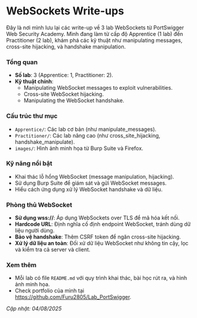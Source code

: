 # WebSockets Write-ups

Đây là nơi mình lưu lại các write-up về 3 lab WebSockets từ PortSwigger Web Security Academy. Mình đang làm từ cấp độ Apprentice (1 lab) đến Practitioner (2 lab), khám phá các kỹ thuật như manipulating messages, cross-site hijacking, và handshake manipulation.

### Tổng quan
- **Số lab**: 3 (Apprentice: 1, Practitioner: 2).
- **Kỹ thuật chính**:
  - Manipulating WebSocket messages to exploit vulnerabilities.
  - Cross-site WebSocket hijacking.
  - Manipulating the WebSocket handshake.

### Cấu trúc thư mục
- `Apprentice/`: Các lab cơ bản (như manipulate_messages).
- `Practitioner/`: Các lab nâng cao (như cross_site_hijacking, handshake_manipulate).
- `images/`: Hình ảnh minh họa từ Burp Suite và Firefox.

### Kỹ năng nổi bật
- Khai thác lỗ hổng WebSocket (message manipulation, hijacking).
- Sử dụng Burp Suite để giám sát và gửi WebSocket messages.
- Hiểu cách ứng dụng xử lý WebSocket handshake và dữ liệu.

### Phòng thủ WebSocket
- **Sử dụng wss://**: Áp dụng WebSockets over TLS để mã hóa kết nối.
- **Hardcode URL**: Định nghĩa cố định endpoint WebSocket, tránh dùng dữ liệu người dùng.
- **Bảo vệ handshake**: Thêm CSRF token để ngăn cross-site hijacking.
- **Xử lý dữ liệu an toàn**: Đối xử dữ liệu WebSocket như không tin cậy, lọc và kiểm tra cả server và client.

### Xem thêm
- Mỗi lab có file `README.md` với quy trình khai thác, bài học rút ra, và hình ảnh minh họa.
- Check portfolio của mình tại https://github.com/Furu2805/Lab_PortSwigger.

*Cập nhật: 04/08/2025*
